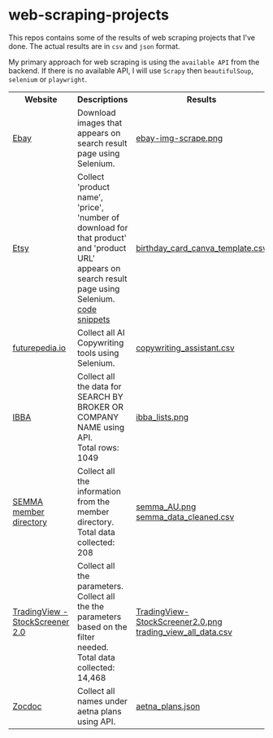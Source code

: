 # web-scraping-projects

This repos contains some of the results of web scraping projects that I've done.
The actual results are in `csv` and `json` format.

My primary approach for web scraping is using the `available API` from the backend.
If there is no available API, I will use `Scrapy` then `beautifulSoup`, `selenium` or `playwright`.

<table>
    <tr>
        <th>Website</th>
        <th>Descriptions</th>
        <th>Results</th>
    </tr>
        <tr>
        <td>
            <a href="https://www.ebay.com">Ebay</a>
        </td>
        <td>
            Download images that appears on search result page using Selenium.
        </td>
        <td>
             <a href="./results/ebay-img-scrape.png">ebay-img-scrape.png</a>
        </td>
    </tr>
    <tr>
        <td>
            <a href="https://www.etsy.com">Etsy</a>
        </td>
        <td>
            Collect 'product name', 'price', 'number of download for that product' and 'product URL' appears on search result page using Selenium.
            <br>
            <a href="./code_snippets/etsy_code.png">code snippets</a>
        </td>
        <td>
             <a href="./results/birthday_card_canva_template.csv">birthday_card_canva_template.csv</a>
        </td>
    </tr>
        <tr>
        <td>
            <a href="https://www.futurepedia.io/">futurepedia.io</a>
        </td>
        <td>
            Collect all AI Copywriting tools using Selenium.     
        </td>
        <td>
             <a href="./results/copywriting_assistant.csv">copywriting_assistant.csv</a>
        </td>
    </tr>
    <tr>
        <td>
            <a href="https://www.ibba.org/find-a-business-broker/">IBBA</a>
        </td>
        <td>
            Collect all the data for SEARCH BY BROKER OR COMPANY NAME using API.<br>
            Total rows: 1049
        </td>
        <td>
             <a href="./results/ibba_lists.png">ibba_lists.png</a>
        </td>
    </tr>
    <tr>
        <td>
            <a href="https://semma.com.au/member-directory/">SEMMA member directory</a>
        </td>
        <td>
            Collect all the information from the member directory.<br>
            Total data collected: 208
        </td>
        <td>
            <a href="./results/semma_AU.png">semma_AU.png</a><br>
            <a href="./results/semma_data_cleaned.csv">semma_data_cleaned.csv</a>
        </td>
    </tr>
    <tr>
        <td>
            <a href="https://www.tradingview.com/stock-screener/">
                TradingView - StockScreener 2.0
            </a>
        </td>
        <td>
            Collect all the parameters.<br>
            Collect all the the parameters based on the filter needed.<br>
            Total data collected: 14,468
        </td>
        <td>
            <a href="./results/tradingView_stockScreener2.0.png">TradingView-StockScreener2.0.png</a><br>
            <a href="./resultstrading_view_all_data.csv">trading_view_all_data.csv</a>
        </td>
    </tr>
    <tr>
        <td>
            <a href="https://www.zocdoc.com/">Zocdoc</a>
        </td>
        <td>
            Collect all names under aetna plans using API.
        </td>
        <td>
             <a href="./results/aetna_plans.json">aetna_plans.json</a>
        </td>
    </tr>
</table>
